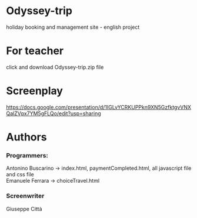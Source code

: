 # Odyssey-trip
holiday booking and management site - english project

# For teacher
click and download Odyssey-trip.zip file

# Screenplay
https://docs.google.com/presentation/d/1IGLvYCRKUPPkn9XN5GzfktgvVNXQalZVpx7YM5gFLQo/edit?usp=sharing

# Authors

 ### Programmers:
 Antonino Buscarino -> index.html, paymentCompleted.html, all javascript file and css file <br>
 Emanuele Ferrara -> choiceTravel.html

### Screenwriter
Giuseppe Città
